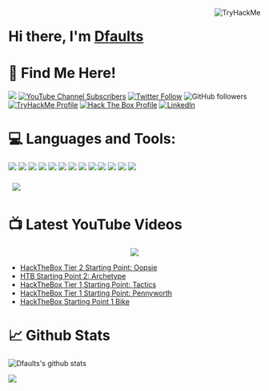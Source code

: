 <img align="right" src="https://tryhackme-badges.s3.amazonaws.com/Dfaults.png" alt="TryHackMe">

# Hi there, I'm [Dfaults][tryhackme]
<!-- <img align='center' src="https://tryhackme-images.s3.amazonaws.com/user-avatars/Dfaults.png" alt="TryHackMe"> -->

# 📢 Find Me Here!

<a href="https://www.buymeacoffee.com/Dfaults"><img src="https://img.buymeacoffee.com/button-api/?text=Buy me a coffee&emoji=&slug=Dfaults&button_colour=1a8917&font_colour=ffffff&font_family=Comic&outline_colour=ffffff&coffee_colour=FFDD00" /></a>
[![YouTube Channel Subscribers](https://img.shields.io/youtube/channel/subscribers/UCBemvv0Y6kj7f_Wbc5-9AKg?logo=youtube&logoColor=red&style=for-the-badge)][youtube]
[![Twitter Follow](https://img.shields.io/twitter/follow/secDfaults?color=1DA1F2&logo=twitter&style=for-the-badge)][twitter]
![GitHub followers](https://img.shields.io/github/followers/Dfaults?label=Follow%20Me&logo=Github&style=for-the-badge)
[![TryHackMe Profile](https://img.shields.io/badge/tryhackme-FF0000?&style=for-the-badge&logo=tryhackme&logoColor=white)][tryhackme]
[![Hack The Box Profile](https://img.shields.io/badge/hackthebox-9fef00?&style=for-the-badge&logo=hackthebox&logoColor=black)][HackTheBox]
[![LinkedIn](https://img.shields.io/badge/LinkedIn-0077B5?style=for-the-badge&logo=linkedin&logoColor=white)][LinkedIn]

# 💻 Languages and Tools:

![](https://img.shields.io/badge/C%2B%2B-00599C?style=for-the-badge&logo=c%2B%2B&logoColor=white)
![](https://img.shields.io/badge/C-00599C?style=for-the-badge&logo=c&logoColor=white)
![](https://img.shields.io/badge/Python-FFD43B?style=for-the-badge&logo=python&logoColor=blue)
![](https://img.shields.io/badge/Kali_Linux-557C94?style=for-the-badge&logo=kali-linux&logoColor=white)
![](https://img.shields.io/badge/Pop!_OS-48B9C7?style=for-the-badge&logo=Pop!_OS&logoColor=white)
![](https://img.shields.io/badge/Ubuntu-E95420?style=for-the-badge&logo=ubuntu&logoColor=white)
![](https://img.shields.io/badge/Windows-0078D6?style=for-the-badge&logo=windows&logoColor=white)
![](https://img.shields.io/badge/Tails%20-56347C?&style=for-the-badge&logo=tails&logoColor=white)
![](https://img.shields.io/badge/Raspberry%20Pi-A22846?style=for-the-badge&logo=Raspberry%20Pi&logoColor=white)
![](https://img.shields.io/badge/Arduino-00979D?style=for-the-badge&logo=Arduino&logoColor=white)
![](https://img.shields.io/badge/GIT-E44C30?style=for-the-badge&logo=git&logoColor=white)
![](https://img.shields.io/badge/tmux-1BB91F?style=for-the-badge&logo=tmux&logoColor=white)
![](https://img.shields.io/badge/Markdown-000000?style=for-the-badge&logo=markdown&logoColor=white)


<a href="https://github.com/Dfaults">
  <img align="center" style="margin:0.5rem" src="https://github-readme-stats.vercel.app/api/top-langs/?username=Dfaults&theme=dark&show_icons=true" />
</a>

# 📺 Latest YouTube Videos

<div align="center">

[<img src="https://img.shields.io/badge/-Subscribe-red?style=for-the-badge&logo=youtube&logoColor=white"/>][youtube]

</div>

<!-- The next section will display the Dfaults youtube channel latest videos within the BLOG-POST-LIST block but will only be visible in the Github website -->

<!-- BLOG-POST-LIST:START -->
- [HackTheBox Tier 2 Starting Point: Oopsie](https://www.youtube.com/watch?v=SnUCXiooay0)
- [HTB Starting Point 2: Archetype](https://www.youtube.com/watch?v=7DXabOgTiSk)
- [HackTheBox Tier 1 Starting Point: Tactics](https://www.youtube.com/watch?v=WryJJ7AsKbc)
- [HackTheBox Tier 1 Starting Point: Pennyworth](https://www.youtube.com/watch?v=bkY7h4kNR2I)
- [HackTheBox Starting Point 1 Bike](https://www.youtube.com/watch?v=jXyUREbP0ls)
<!-- BLOG-POST-LIST:END -->

# 📈 Github Stats

 ![Dfaults's github stats](https://github-readme-stats.vercel.app/api?username=Dfaults&show_icons=true&theme=dark&include_all_commits=true&count_private=true)
 
 ![](https://github-profile-summary-cards.vercel.app/api/cards/profile-details?username=Dfaults&theme=vue)

<!-- This next line requires the user to have a wakatime account in order to display any actual stats -->
<!--![Dfaults stats](https://github-readme-stats-taupe-two.vercel.app/api/wakatime?username=Dfaults&hide_title=true&hide_border=true&langs_count=5&bg_color=00000000&text_color=777)
<!--
 <details>
   <summary>💻 TryHackMe Badges</summary>

  ![advent-of-cyber](https://tryhackme.com/img/badges/adventofcyber.svg)
  ![advent-of-cyber](https://tryhackme.com/img/badges/ice.svg)
  ![advent-of-cyber](https://tryhackme.com/img/badges/webbed.svg)

</details>

-->

<!-- This section is for references, this is used as a variable to be used wherever the links provided here need to be used. -->

[youtube]: https://www.youtube.com/channel/UCBemvv0Y6kj7f_Wbc5-9AKg
[twitter]: https://twitter.com/secDfaults
[tryhackme]: https://tryhackme.com/p/Dfaults
[LinkedIn]: https://www.linkedin.com/in/jean-feliciano-388a0b152/
[HackTheBox]: https://app.hackthebox.com/profile/123527
